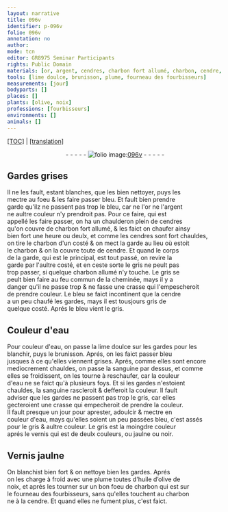 ```yaml
---
layout: narrative
title: 096v
identifier: p-096v
folio: 096v
annotation: no
author:
mode: tcn
editor: GR8975 Seminar Participants
rights: Public Domain
materials: [or, argent, cendres, charbon fort allumé, charbon, cendre, charbon allumé, sanguine, vernis, Vernis jaulne, huile d’olive de noix]
tools: [lime doulce, brunisson, plume, fourneau des fourbisseurs]
measurements: [jour]
bodyparts: []
places: []
plants: [olive, noix]
professions: [fourbisseurs]
environments: []
animals: []
---
```


 <p><a href="{{ site.baseurl }}/normalized/">[TOC]</a> | <a href="{{ site.baseurl }}/texts/p-096v_tl/" target="_blank">[translation]</a></p><div class="folio" align="center">- - - - - <a href="http://gallica.bnf.fr/ark:/12148/btv1b10500001g/f198.image" target="_blank"><img src="https://cu-mkp.github.io/2017-workshop-edition/assets/photo-icon.png" alt="folio image: " style="display:inline-block; margin-bottom:-3px;"/>096v</a> - - - - - </div>  
  

## Gardes grises

 
Il ne les fault, estant blanches, que les bien nettoyer, puys les<br/> mectre au foeu & les faire passer bleu. Et fault bien prendre<br/> garde qu'ilz ne passent pas trop le bleu, car ne l'<span class="m">or</span> ne l'<span class="m">argent</span><br/> ne aultre couleur n'y prendroit pas. Pour ce faire, qui est<br/> appellé les faire passer, on ha un chaulderon plein de <span class="m">cendres</span><br/> qu'on couvre de <span class="m">charbon fort allumé</span>, & les faict on chaufer ainsy<br/> bien fort une heure ou deulx, et co<span class="exp">mm</span>e les <span class="m">cendres</span> sont fort chauldes,<br/> on tire le <span class="m">charbon</span> d'un costé & on mect la garde au lieu où estoit<br/> le <span class="m">charbon</span> & on la couvre toute de <span class="m">cendre</span>. Et quand le corps<br/> de la garde, qui est le principal, est tout passé, on revire la<br/> garde par l'aultre costé, et en ceste sorte le gris ne peult pas<br/> trop passer, si quelque <span class="m">charbon allumé</span> n'y touche. Le gris se<br/> peult bien faire au feu commun de la cheminée, mays il y a<br/> danger qu'il ne passe trop & ne fasse une crasse qui l'empescheroit<br/> de prendre couleur. Le bleu se faict incontinent que la <span class="m">cendre</span><br/> a un peu chaufé les gardes, mays il est tousjours gris de<br/> quelque costé. Aprés le bleu vient le gris.
 
 
  

## Couleur d'eau

 
<span class="add">Pour</span> couleur d'eau, on passe la <span class="tl">lime doulce</span> sur les gardes pour les<br/> blanchir, puys le <span class="tl">brunisson</span>. Aprés, on les faict passer bleu<br/> jusques à ce qu'elles viennent grises. Aprés, comme elles sont encore<br/> mediocrement chauldes, on passe la <span class="m">sanguine</span> par dessus, et co<span class="exp">mm</span>e<br/> elles se froidissent, on les tourne à reschaufer, car la couleur<br/> d'eau ne se faict qu'à plusieurs foys. Et si les gardes n'estoient<br/> chauldes, la <span class="m">sanguine</span> rascleroit & defferoit la couleur. Il fault<br/> adviser que les gardes ne passent pas trop le gris, car elles<br/> gecteroient une crasse qui empecheroit de prendre la couleur.<br/> Il fault presque un <span class="ms"><span class="tmp">jour</span></span> pour aprester, adoulcir & mectre en<br/> couleur d'eau, mays qu'elles soient un peu passées bleu, c'est assés<br/> pour le gris & aultre couleur. Le gris est la moingdre couleur<br/> aprés le <span class="m">vernis</span> qui est de deulx couleurs, ou jaulne ou noir.
 
 
  

## <span class="m">Vernis jaulne</span>

 
On blanchist bien fort & on nettoye bien les gardes. Aprés<br/> on les charge à froid avec une <span class="tl">plume</span> toutes d'<span class="m">huile <span class="del">d’<span class="pa">olive</span></span> de <br/> <span class="pa">noix</span></span>, et aprés les tourner sur un bon foeu de <span class="m">charbon</span> qui est sur<br/> le <span class="tl">fourneau des <span class="pro">fourbisseurs</span></span>, sans qu'elles touchent au <span class="m">charbon</span><br/> ne à la <span class="m">cendre</span>. Et quand elles ne fument plus, c'est faict.
 
 